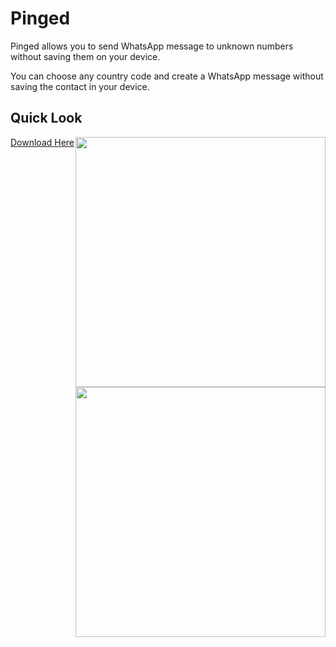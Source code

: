 # Pinged

Pinged allows you to send WhatsApp message to unknown numbers without saving them on your device.<br>

You can choose any country code and create a WhatsApp message without saving the contact in your device.<br>

## Quick Look 

<img src="https://github.com/SatYu26/Pinged/tree/main/assets/Screenshot/SS1.jpg" width="400" style="float:right"><img src="https://github.com/SatYu26/Pinged/tree/main/assets/Screenshot/SS2.jpg" width="400" style="float:right">

<a href="https://github.com/SatYu26/Pinged/releases/download/v1.0/Pinged.apk">Download Here</a>
